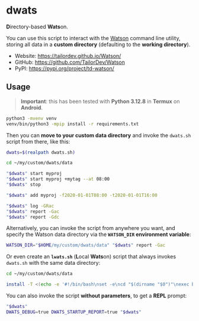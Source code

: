 # dwats

**D**irectory-based **Wats**on.

You can use this script to interact with the [Watson](https://github.com/TailorDev/Watson) command line utility, storing all data in a **custom directory** (defaulting to the **working directory**).

- Website: https://tailordev.github.io/Watson/
- GitHub: https://github.com/TailorDev/Watson
- PyPI: https://pypi.org/project/td-watson/

## Usage

> **Important**: this has been tested with **Python 3.12.8** in **Termux** on **Android**.

```bash
python3 -mvenv venv
venv/bin/python3 -mpip install -r requirements.txt
```

Then you can **move to your custom data directory** and invoke the `dwats.sh` script from there, like this:

```bash
dwats=$(realpath dwats.sh)

cd ~/my/custom/dwats/data

"$dwats" start myproj
"$dwats" start myproj +mytag --at 08:00
"$dwats" stop

"$dwats" add myproj -f2020-01-01T08:00 -t2020-01-01T16:00

"$dwats" log -GRac
"$dwats" report -Gac
"$dwats" report -Gdc
```

Alternatively, you can invoke the script from anywhere you want, and specify the Watson data directory via the **`WATSON_DIR` environment variable**:

```bash
WATSON_DIR="$HOME/my/custom/dwats/data" "$dwats" report -Gac
```

Or even create an **`lwats.sh`** (**L**ocal **Wats**on) script that always invokes `dwats.sh` with the same data directory:

```bash
cd ~/my/custom/dwats/data

install -T <(echo -e '#!/bin/bash\nset -e\ncd "$(dirname "$0")"\nexec bash '"${dwats@Q}"' "$@"') lwats.sh
```

You can also invoke the script **without parameters**, to get a **REPL** prompt:

```bash
"$dwats"
DWATS_DEBUG=true DWATS_STARTUP_REPORT=true "$dwats"
```
